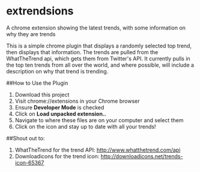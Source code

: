 # extrendsions
A chrome extension showing the latest trends, with some information on why they are trends

This is a simple chrome plugin that displays a randomly selected top trend, then displays that information. The trends are pulled from the WhatTheTrend api, which gets them from Twitter's API. It currently pulls in the top ten trends from all over the world, and where possible, will include a description on why that trend is trending.

##How to Use the Plugin
1. Download this project
2. Visit chrome://extensions in your Chrome browser
3. Ensure **Developer Mode** is checked
4. Click on **Load unpacked extension..**
5. Navigate to where these files are on your computer and select them
6. Click on the icon and stay up to date with all your trends!

##Shout out to:
1. WhatTheTrend for the trend API: http://www.whatthetrend.com/api
2. Downloadicons for the trend icon: http://downloadicons.net/trends-icon-65367